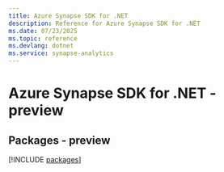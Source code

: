 ```yaml
---
title: Azure Synapse SDK for .NET
description: Reference for Azure Synapse SDK for .NET
ms.date: 07/23/2025
ms.topic: reference
ms.devlang: dotnet
ms.service: synapse-analytics
---
```

# Azure Synapse SDK for .NET - preview
## Packages - preview
[!INCLUDE [packages](synapse-index.md)]